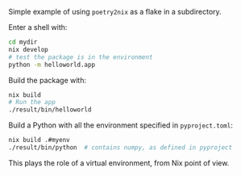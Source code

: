 Simple example of using `poetry2nix` as a flake in a subdirectory.

Enter a shell with:
```bash
cd mydir
nix develop
# test the package is in the environment
python -m helloworld.app
```

Build the package with:
```bash
nix build
# Run the app
./result/bin/helloworld
```

Build a Python with all the environment specified in `pyproject.toml`:
```bash
nix build .#myenv
./result/bin/python  # contains numpy, as defined in pyproject
```
This plays the role of a virtual environment, from Nix point of view.